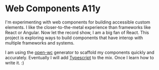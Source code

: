 # Web Components A11y
I'm experimenting with web components for building accessible custom elements. I
like the closer-to-the-metal experience than frameworks like React or Angular.
Now let the record show, I am a big fan of React. This project is exploring ways
to build components that have interop with multiple frameworks and systems.

I am using the [open-wc](https://open-wc.org) generator to scaffold my
components quickly and accurately. Eventually I will add
[Typescript](https://typescriptlang.org) to the mix. Once I learn how to write
it. :)
